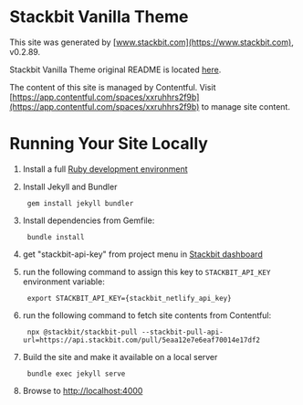 # Stackbit Vanilla Theme

This site was generated by [www.stackbit.com](https://www.stackbit.com), v0.2.89.

Stackbit Vanilla Theme original README is located [here](./README.theme.md).

The content of this site is managed by Contentful. Visit [https://app.contentful.com/spaces/xxruhhrs2f9b](https://app.contentful.com/spaces/xxruhhrs2f9b) to manage site content.

# Running Your Site Locally

1. Install a full [Ruby development environment](https://jekyllrb.com/docs/installation/)

1. Install Jekyll and Bundler

        gem install jekyll bundler

1. Install dependencies from Gemfile:

        bundle install

1. get "stackbit-api-key" from project menu in [Stackbit dashboard](https://app.stackbit.com/dashboard)

1. run the following command to assign this key to `STACKBIT_API_KEY` environment variable:

        export STACKBIT_API_KEY={stackbit_netlify_api_key}

1. run the following command to fetch site contents from Contentful:

        npx @stackbit/stackbit-pull --stackbit-pull-api-url=https://api.stackbit.com/pull/5eaa12e7e6eaf70014e17df2

1. Build the site and make it available on a local server

        bundle exec jekyll serve

1. Browse to [http://localhost:4000](http://localhost:4000)
